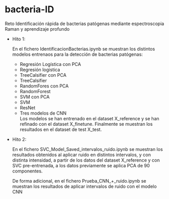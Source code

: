 # bacteria-ID
Reto Identificación rápida de bacterias patógenas mediante espectroscopia Raman y aprendizaje profundo

- Hito 1:

  En el fichero IdentificacionBacterias.ipynb se muestran los distintos modelos entrenaos para la detección de bacterias patógenas:
    - Regresión Logística con PCA
    - Regresión logistica
    - TreeCalsifier con PCA
    - TreeCalsifier
    - RandomFores con PCA
    - RandomForest
    - SVM con PCA
    - SVM
    - ResNet
    - Tres modelos de CNN  
  Los modelos se han entrenado en el dataset X_reference y se han refinado con el dataset X_finetune. Finalmente se muestran los resultados en el dataset de test X_test.
  
- Hito 2:

  En el fichero SVC_Model_Saved_intervalos_ruido.ipynb se muestran los resultados obtenidos al aplicar ruido en distintos intervalos, y con distinta intensidad, a partir de los datos del dataset X_reference y con SVC pre-entrenada, a los datos previamente se aplica PCA de 90 componentes.
  
  De forma adicional, en el fichero Prueba_CNN_+_ruido.ipynb se muestran los resultados de aplicar intervalos de ruido con el modelo CNN

